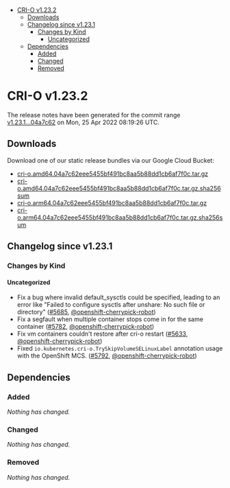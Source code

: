 - [CRI-O v1.23.2](#cri-o-v1232)
  - [Downloads](#downloads)
  - [Changelog since v1.23.1](#changelog-since-v1231)
    - [Changes by Kind](#changes-by-kind)
      - [Uncategorized](#uncategorized)
  - [Dependencies](#dependencies)
    - [Added](#added)
    - [Changed](#changed)
    - [Removed](#removed)

# CRI-O v1.23.2

The release notes have been generated for the commit range
[v1.23.1...04a7c62](https://github.com/cri-o/cri-o/compare/v1.23.1...04a7c62eee5455bf491bc8aa5b88dd1cb6af7f0c) on Mon, 25 Apr 2022 08:19:26 UTC.

## Downloads

Download one of our static release bundles via our Google Cloud Bucket:

- [cri-o.amd64.04a7c62eee5455bf491bc8aa5b88dd1cb6af7f0c.tar.gz](https://storage.googleapis.com/cri-o/artifacts/cri-o.amd64.04a7c62eee5455bf491bc8aa5b88dd1cb6af7f0c.tar.gz)
- [cri-o.amd64.04a7c62eee5455bf491bc8aa5b88dd1cb6af7f0c.tar.gz.sha256sum](https://storage.googleapis.com/cri-o/artifacts/cri-o.amd64.04a7c62eee5455bf491bc8aa5b88dd1cb6af7f0c.tar.gz.sha256sum)
- [cri-o.arm64.04a7c62eee5455bf491bc8aa5b88dd1cb6af7f0c.tar.gz](https://storage.googleapis.com/cri-o/artifacts/cri-o.arm64.04a7c62eee5455bf491bc8aa5b88dd1cb6af7f0c.tar.gz)
- [cri-o.arm64.04a7c62eee5455bf491bc8aa5b88dd1cb6af7f0c.tar.gz.sha256sum](https://storage.googleapis.com/cri-o/artifacts/cri-o.arm64.04a7c62eee5455bf491bc8aa5b88dd1cb6af7f0c.tar.gz.sha256sum)

## Changelog since v1.23.1

### Changes by Kind

#### Uncategorized
 - Fix a bug where invalid default_sysctls could be specified, leading to an error like "Failed to configure sysctls after unshare: No such file or directory" ([#5685](https://github.com/cri-o/cri-o/pull/5685), [@openshift-cherrypick-robot](https://github.com/openshift-cherrypick-robot))
 - Fix a segfault when multiple container stops come in for the same container ([#5782](https://github.com/cri-o/cri-o/pull/5782), [@openshift-cherrypick-robot](https://github.com/openshift-cherrypick-robot))
 - Fix vm containers couldn't restore after cri-o restart ([#5633](https://github.com/cri-o/cri-o/pull/5633), [@openshift-cherrypick-robot](https://github.com/openshift-cherrypick-robot))
 - Fixed `io.kubernetes.cri-o.TrySkipVolumeSELinuxLabel` annotation usage with the OpenShift MCS. ([#5792](https://github.com/cri-o/cri-o/pull/5792), [@openshift-cherrypick-robot](https://github.com/openshift-cherrypick-robot))

## Dependencies

### Added
_Nothing has changed._

### Changed
_Nothing has changed._

### Removed
_Nothing has changed._
